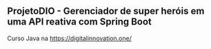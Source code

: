 ## ProjetoDIO - Gerenciador de super heróis em uma API reativa com Spring Boot
Curso Java na https://digitalinnovation.one/